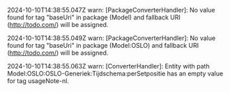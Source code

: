 2024-10-10T14:38:55.047Z warn: [PackageConverterHandler]: No value found for tag "baseUri" in package (Model) and fallback URI (http://todo.com/) will be assigned.

2024-10-10T14:38:55.049Z warn: [PackageConverterHandler]: No value found for tag "baseUri" in package (Model:OSLO) and fallback URI (http://todo.com/) will be assigned.

2024-10-10T14:38:55.063Z warn: [ConverterHandler]: Entity with path Model:OSLO:OSLO-Generiek:Tijdschema:perSetpositie has an empty value for tag usageNote-nl.

